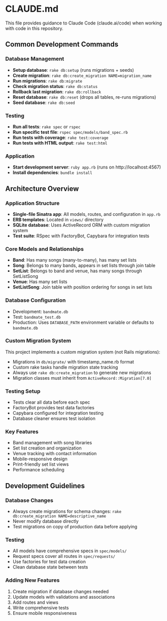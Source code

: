 # CLAUDE.md

This file provides guidance to Claude Code (claude.ai/code) when working with code in this repository.

## Common Development Commands

### Database Management
- **Setup database**: `rake db:setup` (runs migrations + seeds)
- **Create migration**: `rake db:create_migration NAME=migration_name`
- **Run migrations**: `rake db:migrate`
- **Check migration status**: `rake db:status`
- **Rollback last migration**: `rake db:rollback`
- **Reset database**: `rake db:reset` (drops all tables, re-runs migrations)
- **Seed database**: `rake db:seed`

### Testing
- **Run all tests**: `rake spec` or `rspec`
- **Run specific test file**: `rspec spec/models/band_spec.rb`
- **Run tests with coverage**: `rake test:coverage`
- **Run tests with HTML output**: `rake test:html`

### Application
- **Start development server**: `ruby app.rb` (runs on http://localhost:4567)
- **Install dependencies**: `bundle install`

## Architecture Overview

### Application Structure
- **Single-file Sinatra app**: All models, routes, and configuration in `app.rb`
- **ERB templates**: Located in `views/` directory
- **SQLite database**: Uses ActiveRecord ORM with custom migration system
- **Test suite**: RSpec with FactoryBot, Capybara for integration tests

### Core Models and Relationships
- **Band**: Has many songs (many-to-many), has many set lists
- **Song**: Belongs to many bands, appears in set lists through join table
- **SetList**: Belongs to band and venue, has many songs through SetListSong
- **Venue**: Has many set lists
- **SetListSong**: Join table with position ordering for songs in set lists

### Database Configuration
- Development: `bandmate.db`
- Test: `bandmate_test.db`
- Production: Uses `DATABASE_PATH` environment variable or defaults to `bandmate.db`

### Custom Migration System
This project implements a custom migration system (not Rails migrations):
- Migrations in `db/migrate/` with timestamp_name.rb format
- Custom rake tasks handle migration state tracking
- Always use `rake db:create_migration` to generate new migrations
- Migration classes must inherit from `ActiveRecord::Migration[7.0]`

### Testing Setup
- Tests clear all data before each spec
- FactoryBot provides test data factories
- Capybara configured for integration testing
- Database cleaner ensures test isolation

### Key Features
- Band management with song libraries
- Set list creation and organization
- Venue tracking with contact information
- Mobile-responsive design
- Print-friendly set list views
- Performance scheduling

## Development Guidelines

### Database Changes
- Always create migrations for schema changes: `rake db:create_migration NAME=descriptive_name`
- Never modify database directly
- Test migrations on copy of production data before applying

### Testing
- All models have comprehensive specs in `spec/models/`
- Request specs cover all routes in `spec/requests/`
- Use factories for test data creation
- Clean database state between tests

### Adding New Features
1. Create migration if database changes needed
2. Update models with validations and associations
3. Add routes and views
4. Write comprehensive tests
5. Ensure mobile responsiveness